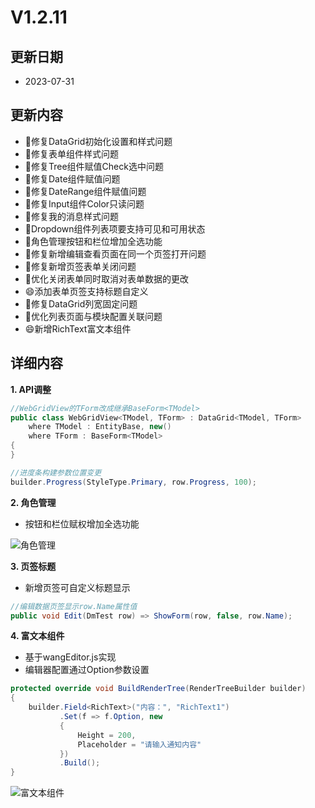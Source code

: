 # V1.2.11

## 更新日期

- 2023-07-31

## 更新内容

- 🐛修复DataGrid初始化设置和样式问题
- 🐛修复表单组件样式问题
- 🐛修复Tree组件赋值Check选中问题
- 🐛修复Date组件赋值问题
- 🐛修复DateRange组件赋值问题
- 🐛修复Input组件Color只读问题
- 🐛修复我的消息样式问题
- 🔨Dropdown组件列表项要支持可见和可用状态
- 🔨角色管理按钮和栏位增加全选功能
- 🐛修复新增编辑查看页面在同一个页签打开问题
- 🐛修复新增页签表单关闭问题
- 🔨优化关闭表单同时取消对表单数据的更改
- 😄添加表单页签支持标题自定义
- 🐛修复DataGrid列宽固定问题
- 🔨优化列表页面与模块配置关联问题
- 😄新增RichText富文本组件

## 详细内容

**1. API调整**

```csharp
//WebGridView的TForm改成继承BaseForm<TModel>
public class WebGridView<TModel, TForm> : DataGrid<TModel, TForm> 
    where TModel : EntityBase, new() 
    where TForm : BaseForm<TModel>
{
}

//进度条构建参数位置变更
builder.Progress(StyleType.Primary, row.Progress, 100);
```

**2. 角色管理**

- 按钮和栏位赋权增加全选功能

![角色管理](https://foruda.gitee.com/images/1690805454168254758/77ae373e_14334.png "屏幕截图")

**3. 页签标题**

- 新增页签可自定义标题显示

```csharp
//编辑数据页签显示row.Name属性值
public void Edit(DmTest row) => ShowForm(row, false, row.Name);
```

**4. 富文本组件**

- 基于wangEditor.js实现
- 编辑器配置通过Option参数设置

```csharp
protected override void BuildRenderTree(RenderTreeBuilder builder)
{
    builder.Field<RichText>("内容：", "RichText1")
           .Set(f => f.Option, new
           {
               Height = 200,
               Placeholder = "请输入通知内容"
           })
           .Build();
}
```

![富文本组件](https://foruda.gitee.com/images/1690806269408820232/a791f431_14334.png "屏幕截图")
